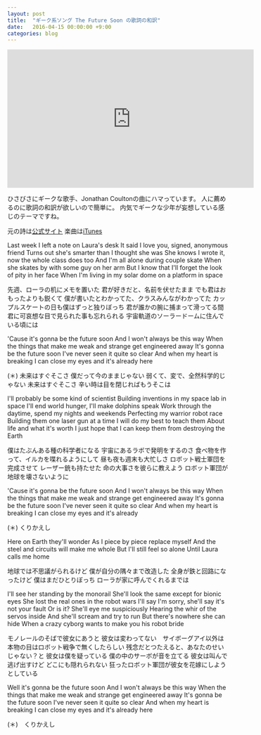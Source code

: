 ```yaml
---
layout: post
title:  "ギーク系ソング The Future Soon の歌詞の和訳"
date:   2016-04-15 00:00:00 +9:00
categories: blog
---
```


<iframe width="560" height="315" src="https://www.youtube.com/embed/OuYjs6soWZs" frameborder="0" allowfullscreen></iframe>

ひさびさにギークな歌手、Jonathan Coultonの曲にハマっています。
人に薦めるのに歌詞の和訳が欲しいので簡単に。
内気でギークな少年が妄想している感じのテーマですね。

元の詩は[公式サイト](http://www.jonathancoulton.com/wiki/The_Future_Soon/Lyrics)
楽曲は[iTunes](https://itunes.apple.com/jp/album/where-tradition-meets-tomorrow/id65076298)

Last week I left a note on Laura's desk
It said I love you, signed, anonymous friend
Turns out she's smarter than I thought she was
She knows I wrote it, now the whole class does too
And I'm all alone during couple skate
When she skates by with some guy on her arm
But I know that I'll forget the look of pity in her face
When I'm living in my solar dome on a platform in space

先週、ローラの机にメモを置いた
君が好きだと、名前を伏せたまま
でも君はおもったよりも鋭くて
僕が書いたとわかってた、クラスみんながわかってた
カップルスケートの日も僕はずっと独りぼっち
君が誰かの腕に捕まって滑ってる間
君に可哀想な目で見られた事も忘れられる
宇宙軌道のソーラードームに住んでいる頃には

'Cause it's gonna be the future soon
And I won't always be this way
When the things that make me weak and strange get engineered away
It's gonna be the future soon
I've never seen it quite so clear
And when my heart is breaking I can close my eyes and it's already here

(＊)
未来はすぐそこさ
僕だって今のままじゃない
弱くて、変で、全然科学的じゃない
未来はすぐそこさ
辛い時は目を閉じればもうそこは

I'll probably be some kind of scientist
Building inventions in my space lab in space
I'll end world hunger, I'll make dolphins speak
Work through the daytime, spend my nights and weekends
Perfecting my warrior robot race
Building them one laser gun at a time
I will do my best to teach them
About life and what it's worth
I just hope that I can keep them from destroying the Earth

僕はたぶんある種の科学者になる
宇宙にあるラボで発明をするのさ
食べ物を作って、イルカを喋れるようにして
昼も夜も週末も大忙しさ
ロボット戦士軍団を完成させて
レーザー銃も持たせた
命の大事さを彼らに教えよう
ロボット軍団が地球を壊さないように

'Cause it's gonna be the future soon
And I won't always be this way
When the things that make me weak and strange get engineered away
It's gonna be the future soon
I've never seen it quite so clear
And when my heart is breaking I can close my eyes and it's already

(＊) くりかえし

Here on Earth they'll wonder
As I piece by piece replace myself
And the steel and circuits will make me whole
But I'll still feel so alone
Until Laura calls me home

地球では不思議がられるけど
僕が自分の隅々まで改造した
全身が鉄と回路になったけど
僕はまだひとりぼっち
ローラが家に呼んでくれるまでは

I'll see her standing by the monorail
She'll look the same except for bionic eyes
She lost the real ones in the robot wars
I'll say I'm sorry, she'll say it's not your fault
Or is it?
She'll eye me suspiciously
Hearing the whir of the servos inside
And she'll scream and try to run
But there's nowhere she can hide
When a crazy cyborg wants to make you his robot bride

モノレールのそばで彼女にあうと
彼女は変わってない　サイボーグアイ以外は
本物の目はロボット戦争で無くしたらしい
残念だとつたえると、あなたのせいじゃない？と
彼女は僕を疑っている
僕の中のサーボが音を立てる
彼女は叫んで逃げ出すけど
どこにも隠れられない
狂ったロボット軍団が彼女を花嫁にしようとしている

Well it's gonna be the future soon
And I won't always be this way
When the things that make me weak and strange get engineered away
It's gonna be the future soon
I've never seen it quite so clear
And when my heart is breaking I can close my eyes and it's already here

(＊)　くりかえし
